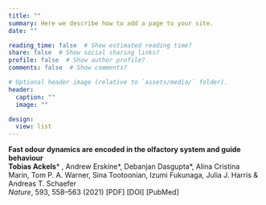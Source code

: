```yaml
---
title: ""
summary: Here we describe how to add a page to your site.
date: ""

reading_time: false  # Show estimated reading time?
share: false  # Show social sharing links?
profile: false  # Show author profile?
comments: false  # Show comments?

# Optional header image (relative to `assets/media/` folder).
header:
  caption: ""
  image: ""

design:
  view: list 
---
```


**Fast odour dynamics are encoded in the olfactory system and guide behaviour**  
**Tobias Ackels*** , Andrew Erskine*, Debanjan Dasgupta*, Alina Cristina Marin, Tom P. A. Warner, Sina Tootoonian, Izumi Fukunaga, Julia J. Harris & Andreas T. Schaefer  
*Nature*, 593, 558–563 (2021) [PDF] [DOI] [PubMed]
